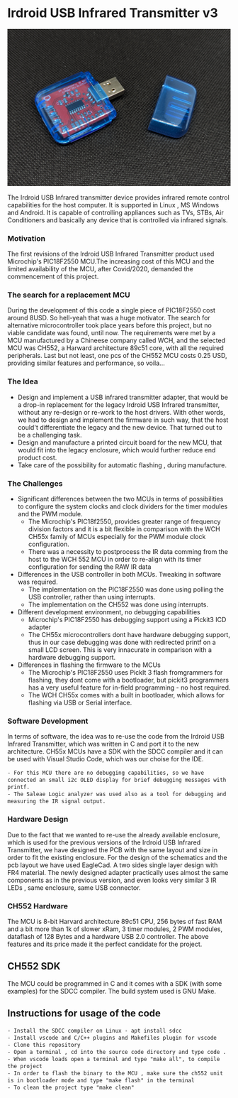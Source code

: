 # Irdroid USB Infrared Transmitter v3

![USB Infrared Transmitter v3](https://raw.githubusercontent.com/Irdroid/USB-Infrared-Transmitter-v3/refs/heads/master/Hardware/Pictures/black3%20(Medium).png)

The Irdroid USB Infrared transmitter device provides infrared remote control capabilities for the host computer. It is supported in Linux , MS Windows and Android. It is capable of controlling appliances such as TVs, STBs, Air Conditioners and basically any device that is controlled via infrared signals.
### Motivation
The first revisions of the Irdroid USB Infrared Transmitter product used Microchip's PIC18F2550 MCU.The increasing cost of this MCU and the limited availability of the MCU, after Covid/2020, demanded the commencement of this project.

### The search for a replacement MCU
During the development of this code a single piece of PIC18F2550 cost around 8USD. So hell-yeah that was a huge motivator.
The search for alternative microcontroller took place years before this project, but no viable candidate was found, until now. The requirements were met by a MCU manufactured by a Chineese company called WCH, and the selected MCU was CH552, a Harward architecture 89c51 core, with all the required peripherals. 
Last but not least, one pcs of the CH552 MCU costs 0.25 USD, providing similar features and performance, so voila...

### The Idea
- Design and implement a USB infrared transmitter adapter, that would be a drop-in replacement for the legacy Irdroid USB Infrared transmitter, without any re-design or re-work to the host drivers. With other words, we had to design and implement the firmware in such way, that the host could't differentiate the legacy and the new device. That turned out to be a challenging task. 
- Design and manufacture a printed circuit board for the new MCU, that would fit into the legacy enclosure, which would further reduce end product cost.
- Take care of the possibility for automatic flashing , during manufacture.
### The Challenges

- Significant differences between the two MCUs in terms of possibilities to configure the system clocks and clock dividers for the timer modules and the PWM module.
    - The Microchip's PIC18f2550, provides greater range of frequency division factors and it is a bit flexible in comparison with the WCH CH55x family of MCUs especially for the PWM module clock configuration.
    - There was a necessity to postprocess the IR data comming from the host to the WCH 552 MCU in order to re-align with its timer configuration for sending the RAW IR data
- Differences in the USB controller in both MCUs. Tweaking in software was required.
    - The implementation on the PIC18F2550 was done using polling the USB controller, rather than using interrupts.
    - The implementation on the CH552 was done using interrupts.
- Different development environment, no debugging capabilities
    - Microchip's PIC18F2550 has debugging support using a Pickit3 ICD adapter
    - The CH55x microcontrollers dont have hardware debugging support, thus in our case debugging was done with redirected printf on a small LCD screen. This is very innacurate in comparison with a hardware debugging support.
- Differences in flashing the firmware to the MCUs
    - The Microchip's PIC18F2550 uses PickIt 3 flash fromgrammers for flashing, they dont come with a bootloader, but pickit3 programmers has a very useful feature for in-field programming - no host required.
    - The WCH CH55x comes with a built in bootloader, which allows for flashing via USB or Serial interface.

### Software Development 

In terms of software, the idea was to re-use the code from the Irdroid USB Infrared Transmitter, which was written in C and port it to the new architecture. CH55x MCUs have a SDK with the SDCC compiler and it can be used with Visual Studio Code, which was our choise for the IDE. 

    - For this MCU there are no debugging capabilities, so we have connected an small i2c OLED display for brief debugging messages with printf.
    - The Saleae Logic analyzer was used also as a tool for debugging and measuring the IR signal output.

### Hardware Design

Due to the fact that we wanted to re-use the already available enclosure, which is used for the previous versions of the Irdroid USB Infrared Transmitter, we have designed the PCB with the same layout and size in order to fit the existing enclosure. For the design of the schematics and the pcb layout we have used EagleCad. A two sides single layer design with FR4 material. The newly designed adapter practically uses almost the same components as in the previous version, and even looks very similar 3 IR LEDs , same enclosure, same USB connector.

### CH552 Hardware
The MCU is 8-bit Harvard architecture 89c51 CPU, 256 bytes of fast RAM and a bit more
than 1k of slower xRam, 3 timer modules, 2 PWM modules, dataflash of 128 Bytes and a hardware USB 2.0 controller.
The above features and its price made it the perfect candidate for the project.

## CH552 SDK
The MCU could be programmed in C and it comes with a SDK (with some examples) for the SDCC compiler. The build system used is GNU Make.

## Instructions for usage of the code

    - Install the SDCC compiler on Linux - apt install sdcc
    - Install vscode and C/C++ plugins and Makefiles plugin for vscode
    - Clone this repository
    - Open a terminal , cd into the source code directory and type code .
    - When vscode loads open a terminal and type "make all", to compile the project
    - In order to flash the binary to the MCU , make sure the ch552 unit is in bootloader mode and type "make flash" in the terminal
    - To clean the project type "make clean"


